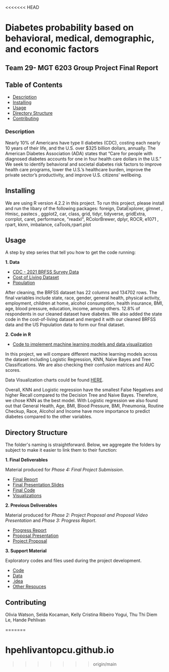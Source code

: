 <<<<<<< HEAD

#                              Diabetes probability based on behavioral, medical, demographic, and economic factors 
##                                           Team 29- MGT 6203 Group Project Final Report


## Table of Contents
- [Description](#Description)
- [Installing](#installing)
- [Usage](#Usage)
- [Directory Structure](#directory-structure)
- [Contributing](#contributing)

### Description
Nearly 10% of Americans have type II diabetes (CDC), costing each nearly 10 years of their life, and the U.S. over $325 billion dollars, annually. The American Diabetes Association (ADA) states that “Care for people with diagnosed diabetes accounts for one in four health care dollars in the U.S.” We seek to identify behavioral and societal diabetes risk factors to improve health care programs, lower the U.S.’s healthcare burden, improve the private sector’s productivity, and improve U.S. citizens’ wellbeing.

## Installing
We are using R version 4.2.2 in this project. 
To run this project, please install and run the libary of the following packages: foreign, DataExplorer, glmnet , Hmisc, pastecs
, ggplot2, car, class, grid, tidyr, tidyverse, gridExtra, corrplot, caret, performance, "readxl", RColorBrewer, dplyr, ROCR, e1071 , rpart, kknn, imbalance, caTools,rpart.plot


## Usage
A step by step series that tell you how to get the code running:

**1. Data**

* [CDC - 2021 BRFSS Survey Data](https://www.dropbox.com/s/t4e5cypfbe63jxf/LLCP2021.XPT%20.zip?dl=0)
* [Cost of Living Dataset](https://www.dropbox.com/scl/fi/3sm9u74ijs60o1b94v2sl/Cost_of_living.xlsx?dl=0&rlkey=nim2iy5x30qwyjiuqfow4l9fe )
* [Population](https://www.dropbox.com/s/3ux4nyuqj4tuj3o/Population.csv?dl=0 )

After cleaning, the BRFSS dataset has 22 columns and 134702 rows. The final variables include state, race, gender, general health, physical activity, employment, children at home, alcohol consumption, health insurance, BMI, age, blood pressure, education, income, among others. 12.8% of respondents in our cleaned dataset have diabetes. We also added the state code in the cost-of-living dataset and merged it with our cleaned BRFSS data and the US Population data to form our final dataset.

**2. Code in R**

* [Code to implement machine learning models and data visualization](https://github.gatech.edu/MGT-6203-Spring-2023-Canvas/Team-29/tree/main/Final%20Code)

In this project, we will compare different machine learning models across the dataset including Logistic Regression, KNN, Naïve Bayes and Tree Classifications. We are also checking their confusion matrices and AUC scores. 

Data Visualization charts could be found [HERE](https://github.gatech.edu/MGT-6203-Spring-2023-Canvas/Team-29/tree/main/Visualizations).

Overall, KNN and Logistic regression have the smallest False Negatives and higher Recall compared to the Decision Tree and Naive Bayes. Therefore, we chose KNN as the best model. With Logistic regression we also found out that General Health, Age, BMI, Blood Pressure, BMI, Pneumonia, Routine Checkup, Race, Alcohol and Income have more importance to predict diabetes compared to the other variables.  

## Directory Structure
The folder's naming is straightforward. Below, we aggregate the folders by subject to make it easier to link them to their function:

**1. Final Deliverables**

Material produced for _Phase 4: Final Project Submission_.

* [Final Report](https://github.gatech.edu/MGT-6203-Spring-2023-Canvas/Team-29/tree/main/Final%20Report)
* [Final Presentation Slides](https://github.gatech.edu/MGT-6203-Spring-2023-Canvas/Team-29/tree/main/Final%20Presentation%20Slides)
* [Final Code](https://github.gatech.edu/MGT-6203-Spring-2023-Canvas/Team-29/tree/main/Final%20Code)
* [Visualizations](https://github.gatech.edu/MGT-6203-Spring-2023-Canvas/Team-29/tree/main/Visualizations)

**2. Previous Deliverables**

Material produced for _Phase 2: Project Proposal and Proposal Video Presentation_ and _Phase 3: Progress Report_.

* [Progress Report](https://github.gatech.edu/MGT-6203-Spring-2023-Canvas/Team-29/tree/main/Progress%20Report)
* [Proposal Presentation](https://github.gatech.edu/MGT-6203-Spring-2023-Canvas/Team-29/tree/main/Proposal%20Presentation)
* [Project Proposal](https://github.gatech.edu/MGT-6203-Spring-2023-Canvas/Team-29/tree/main/Project%20Proposal)

**3. Support Material**

Exploratory codes and files used during the project development.

* [Code](https://github.gatech.edu/MGT-6203-Spring-2023-Canvas/Team-29/tree/main/Code)
* [Data](https://github.gatech.edu/MGT-6203-Spring-2023-Canvas/Team-29/tree/main/Data)
* [.idea](https://github.gatech.edu/MGT-6203-Spring-2023-Canvas/Team-29/tree/main/.idea)
* [Other Resouces](https://github.gatech.edu/MGT-6203-Spring-2023-Canvas/Team-29/tree/main/Other%20Resources)

## Contributing
Olivia Watson, Selda Kocaman, Kelly Cristina Ribeiro Yogui, Thu Thi Diem Le, Hande Pehlivan

=======
# hpehlivantopcu.github.io
>>>>>>> origin/main
